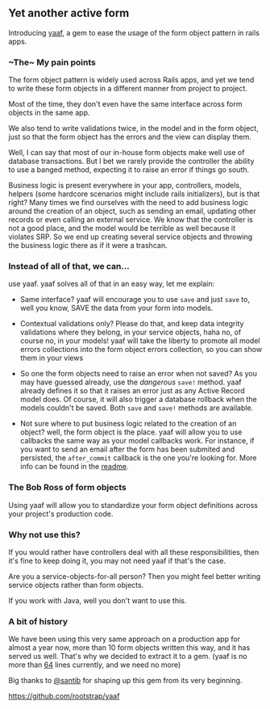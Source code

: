 ## Yet another active form

Introducing [yaaf](https://github.com/rootstrap/yaaf), a gem to ease the usage of the form object pattern in rails apps.

### ~The~ My pain points

The form object pattern is widely used across Rails apps,
and yet we tend to write these form objects in a different manner from project to project.

Most of the time, they don't even have the same interface across form objects in the same app.

We also tend to write validations twice, in the model and in the form object,
just so that the form object has the errors and the view can display them.

Well, I can say that most of our in-house form objects make well use of database transactions.
But I bet we rarely provide the controller the ability to use a banged method,
expecting it to raise an error if things go south.

Business logic is present everywhere in your app, controllers, models, helpers (some hardcore scenarios might
include rails initializers), but is that right? Many times we find ourselves with the need to add business logic
around the creation of an object, such as sending an email, updating other records or even calling an external service.
We know that the controller is not a good place, and the model would be terrible as well because it violates SRP.
So we end up creating several service objects and throwing the business logic there as if it were a trashcan.

### Instead of all of that, we can...

use yaaf. yaaf solves all of that in an easy way, let me explain:

- Same interface? yaaf will encourage you to use `save` and just `save` to, well you know,
SAVE the data from your form into models.

- Contextual validations only? Please do that, and keep data integrity validations where they belong,
in your service objects, haha no, of course no, in your models!
yaaf will take the liberty to promote all model errors collections into the form object errors collection,
so you can show them in your views

- So one the form objects need to raise an error when not saved? As you may have guessed already,
use the _dangerous_ `save!` method.
yaaf already defines it so that it raises an error just as any Active Record model does.
Of course, it will also trigger a database rollback when the models couldn't be saved.
Both `save` and `save!` methods are available.

- Not sure where to put business logic related to the creation of an object? well, the form object is the place.
yaaf will allow you to use callbacks the same way as your model callbacks work. For instance, if you want to send
an email after the form has been submited and persisted, the `after_commit` callback is the one you're looking for.
More info can be found in the [readme](https://github.com/rootstrap/yaaf#callbacks).

### The Bob Ross of form objects

Using yaaf will allow you to standardize your form object definitions across your project's production code.

### Why not use this?

If you would rather have controllers deal with all these responsibilities, then it's fine to keep doing it,
you may not need yaaf if that's the case.

Are you a service-objects-for-all person?
Then you might feel better writing service objects rather than form objects.

If you work with Java, well you don't want to use this.

### A bit of history

We have been using this very same approach on a production app for almost a year now,
more than 10 form objects written this way,
and it has served us well.
That's why we decided to extract it to a gem.
(yaaf is no more than [64](https://github.com/rootstrap/yaaf/blob/master/lib/yaaf/form.rb#L64) lines currently,
and we need no more)

Big thanks to [@santib](http://github.com/santib) for shaping up this gem from its very beginning.

https://github.com/rootstrap/yaaf
